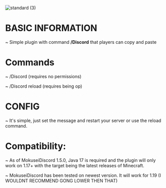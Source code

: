 ![standard (3)](https://github.com/user-attachments/assets/270ebf9f-c0e3-439d-8a61-893b268519c4)

# BASIC INFORMATION

~ Simple plugin with command **/Discord** that players can copy and paste

# Commands

~ /Discord (requires no permissions)

~ /Discord reload (requires being op)

# CONFIG

~ It's simple, just set the message and restart your server or use the reload command.


# Compatibility:

~ As of MokuseiDiscord 1.5.0, Java 17 is required and the plugin will only work on 1.17+ with the target being the latest releases of Minecraft.

~ MokuseiDiscord has been tested on newest version. It will work for 1.19 (I WOULDNT RECOMMEND GONG LOWER THEN THAT)
